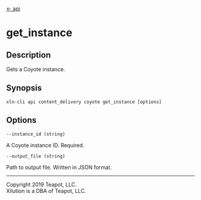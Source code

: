 [<- api](../../../api/index.md)

# get_instance

## Description

Gets a Coyote instance.

## Synopsis

```
xln-cli api content_delivery coyote get_instance [options]
```

## Options

`--instance_id (string)`

A Coyote instance ID. Required.

`--output_file (string)`

Path to output file. Written in JSON format.

---
Copyright 2019 Teapot, LLC.  
Xilution is a DBA of Teapot, LLC.
